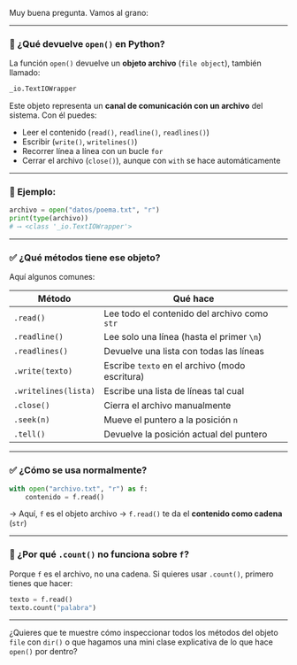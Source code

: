 Muy buena pregunta. Vamos al grano:

---

### 📌 ¿Qué devuelve `open()` en Python?

La función `open()` devuelve un **objeto archivo** (`file object`), también llamado:

```python
_io.TextIOWrapper
```

Este objeto representa un **canal de comunicación con un archivo** del sistema. Con él puedes:

- Leer el contenido (`read()`, `readline()`, `readlines()`)
- Escribir (`write()`, `writelines()`)
- Recorrer línea a línea con un bucle `for`
- Cerrar el archivo (`close()`), aunque con `with` se hace automáticamente

---

### 🧠 Ejemplo:

```python
archivo = open("datos/poema.txt", "r")
print(type(archivo))
# ⟶ <class '_io.TextIOWrapper'>
```

---

### ✅ ¿Qué métodos tiene ese objeto?

Aquí algunos comunes:

| Método               | Qué hace                                       |
| -------------------- | ---------------------------------------------- |
| `.read()`            | Lee todo el contenido del archivo como `str`   |
| `.readline()`        | Lee solo una línea (hasta el primer `\n`)      |
| `.readlines()`       | Devuelve una lista con todas las líneas        |
| `.write(texto)`      | Escribe `texto` en el archivo (modo escritura) |
| `.writelines(lista)` | Escribe una lista de líneas tal cual           |
| `.close()`           | Cierra el archivo manualmente                  |
| `.seek(n)`           | Mueve el puntero a la posición `n`             |
| `.tell()`            | Devuelve la posición actual del puntero        |

---

### ✅ ¿Cómo se usa normalmente?

```python
with open("archivo.txt", "r") as f:
    contenido = f.read()
```

→ Aquí, `f` es el objeto archivo
→ `f.read()` te da el **contenido como cadena** (`str`)

---

### 🧪 ¿Por qué `.count()` no funciona sobre `f`?

Porque `f` es el archivo, no una cadena.
Si quieres usar `.count()`, primero tienes que hacer:

```python
texto = f.read()
texto.count("palabra")
```

---

¿Quieres que te muestre cómo inspeccionar todos los métodos del objeto `file` con `dir()` o que hagamos una mini clase explicativa de lo que hace `open()` por dentro?
